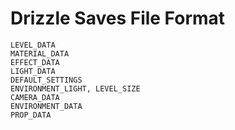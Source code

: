 # Drizzle Saves File Format

```
LEVEL_DATA
MATERIAL_DATA
EFFECT_DATA
LIGHT_DATA
DEFAULT_SETTINGS
ENVIRONMENT_LIGHT, LEVEL_SIZE
CAMERA_DATA
ENVIRONMENT_DATA
PROP_DATA
```